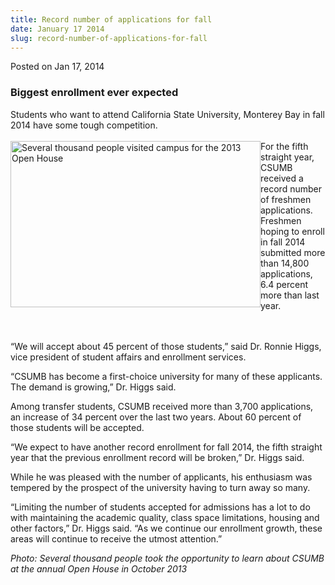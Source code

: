 ```yaml
---
title: Record number of applications for fall
date: January 17 2014
slug: record-number-of-applications-for-fall
---
```


 



<span class="date">Posted on Jan 17, 2014    </span>
<h3>Biggest enrollment ever expected&#xA0;</h3>
<p>Students who want to attend California State University,
Monterey Bay in fall 2014 have some tough competition.<br>
<br>
<img alt="Several thousand people visited campus for the 2013 Open House" src="https://news.csumb.edu/sites/default/files/65/attachments/news/images/open_house_2013_0.jpg" style="float:left; width:400px; height:266px">For the fifth
straight year, CSUMB received a record number of freshmen
applications.<br>
Freshmen hoping to enroll in fall 2014 submitted more than 14,800
applications, 6.4 percent more than last year.</br></img></br></br></p>
<p>&#x201C;We will accept about 45 percent of those students,&#x201D; said Dr.
Ronnie Higgs, vice president of student affairs and enrollment
services.</p>
<p>&#x201C;CSUMB has become a first-choice university for many of these
applicants. The demand is growing,&#x201D; Dr. Higgs said.</p>
<p>Among transfer students, CSUMB received more than 3,700
applications, an increase of 34 percent over the last two years.
About 60 percent of those students will be accepted.</p>
<p>&#x201C;We expect to have another record enrollment for fall 2014, the
fifth straight year that the previous enrollment record will be
broken,&#x201D; Dr. Higgs said.</p>
<p>While he was pleased with the number of applicants, his
enthusiasm was tempered by the prospect of the university having to
turn away so many.</p>
<p>&#x201C;Limiting the number of students accepted for admissions has a
lot to do with maintaining the academic quality, class space
limitations, housing and other factors,&#x201D; Dr. Higgs said. &#x201C;As we
continue our enrollment growth, these areas will continue to
receive the utmost attention.&#x201D;</p>
<p class="small"><em>Photo: Several thousand people took the
opportunity to learn about CSUMB at the annual Open House in
October 2013</em></p>





 
